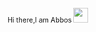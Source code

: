 Hi there,I am Abbos <img src="https://giphy.com/gifs/waving-howdy-goodday-YSNTUguOMvWiIY4TQx?utm_source=iframe&utm_medium=embed&utm_campaign=Embeds&utm_term=https%3A%2F%2Fgithub.com%2F" width="30px">
